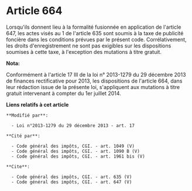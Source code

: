 # Article 664

Lorsqu'ils donnent lieu à la formalité fusionnée en application de l'article 647, les actes visés au 1 de l'article 635 sont
soumis à la taxe de publicité foncière dans les conditions prévues par le présent code. Corrélativement, les droits
d'enregistrement ne sont pas exigibles sur les dispositions soumises à cette taxe, à l'exception des mutations à titre
gratuit.

**Nota:**

Conformément à l'article 17 III de la loi n° 2013-1279 du 29 décembre  2013 de finances rectificative pour 2013, les
dispositions de l'article  664, dans leur rédaction issue de la présente loi, s'appliquent aux  mutations à titre gratuit
intervenant à compter du 1er juillet 2014.

**Liens relatifs à cet article**

	**Modifié par**:

	  - Loi n°2013-1279 du 29 décembre 2013 - art. 17

	**Cité par**:

	  - Code général des impôts, CGI. - art. 1049 (V)
	  - Code général des impôts, CGI. - art. 1090 B (V)
	  - Code général des impôts, CGI. - art. 1961 bis (V)

	**Cite**:

	  - Code général des impôts, CGI. - art. 635 (V)
	  - Code général des impôts, CGI. - art. 647 (V)

